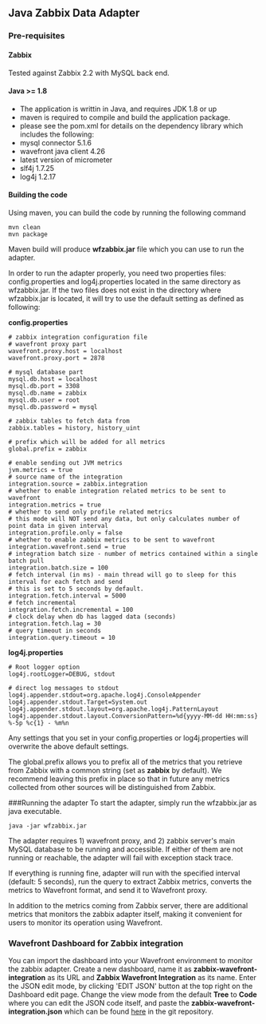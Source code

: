 ## Java Zabbix Data Adapter

### Pre-requisites

#### Zabbix
Tested against Zabbix 2.2 with MySQL back end.

#### Java >= 1.8
- The application is writtin in Java, and requires JDK 1.8 or up
- maven is required to compile and build the application package.
- please see the pom.xml for details on the dependency library which includes the following:
 - mysql connector 5.1.6
 - wavefront java client 4.26
 - latest version of micrometer
 - slf4j 1.7.25
 - log4j 1.2.17

#### Building the code
Using maven, you can build the code by running the following command

```
mvn clean
mvn package
```

Maven build will produce **wfzabbix.jar** file which you can use to run the adapter.

In order to run the adapter properly, you need two properties files: config.properties and log4j.properties located in the same directory as wfzabbix.jar. If the two files does not exist in the directory where wfzabbix.jar is located, it will try to use the default setting as defined as following:

**config.properties**
```
# zabbix integration configuration file
# wavefront proxy part
wavefront.proxy.host = localhost
wavefront.proxy.port = 2878

# mysql database part
mysql.db.host = localhost
mysql.db.port = 3308
mysql.db.name = zabbix
mysql.db.user = root
mysql.db.password = mysql

# zabbix tables to fetch data from
zabbix.tables = history, history_uint

# prefix which will be added for all metrics
global.prefix = zabbix

# enable sending out JVM metrics
jvm.metrics = true
# source name of the integration
integration.source = zabbix.integration
# whether to enable integration related metrics to be sent to wavefront
integration.metrics = true
# whether to send only profile related metrics
# this mode will NOT send any data, but only calculates number of point data in given interval
integration.profile.only = false
# whether to enable zabbix metrics to be sent to wavefront
integration.wavefront.send = true
# integration batch size - number of metrics contained within a single batch pull
integration.batch.size = 100
# fetch interval (in ms) - main thread will go to sleep for this interval for each fetch and send
# this is set to 5 seconds by default.
integration.fetch.interval = 5000
# fetch incremental
integration.fetch.incremental = 100
# clock delay when db has lagged data (seconds)
integration.fetch.lag = 30
# query timeout in seconds
integration.query.timeout = 10

```

**log4j.properties**
```
# Root logger option
log4j.rootLogger=DEBUG, stdout

# direct log messages to stdout
log4j.appender.stdout=org.apache.log4j.ConsoleAppender
log4j.appender.stdout.Target=System.out
log4j.appender.stdout.layout=org.apache.log4j.PatternLayout
log4j.appender.stdout.layout.ConversionPattern=%d{yyyy-MM-dd HH:mm:ss} %-5p %c{1} - %m%n
```
Any settings that you set in your config.properties or log4j.properties will overwrite the above default settings.

The global.prefix allows you to prefix all of the metrics that you retrieve from Zabbix with a common string (set as **zabbix** by default). We recommend leaving this prefix in place so that in future any metrics collected from other sources will be distinguished from Zabbix.

###Running the adapter
To start the adapter, simply run the wfzabbix.jar as java executable.

```
java -jar wfzabbix.jar
```

The adapter requires 1) wavefront proxy, and 2) zabbix server's main MySQL database to be running and accessible. If either of them are not running or reachable, the adapter will fail with exception stack trace.

If everything is running fine, adapter will run with the specified interval (default: 5 seconds), run the query to extract Zabbix metrics, converts the metrics to Wavefront format, and send it to Wavefront proxy.

In addition to the metrics coming from Zabbix server, there are additional metrics that monitors the zabbix adapter itself, making it convenient for users to monitor its operation using Wavefront.

### Wavefront Dashboard for Zabbix integration
You can import the dashboard into your Wavefront environment to monitor the zabbix adapter. Create a new dashboard, name it as **zabbix-wavefront-integration** as its URL and **Zabbix Wavefront Integration** as its name. Enter the JSON edit mode, by clicking 'EDIT JSON' button at the top right on the Dashboard edit page. Change the view mode from the default **Tree** to **Code** where you can edit the JSON code itself, and paste the **zabbix-wavefront-integration.json** which can be found [here](dashboard/zabbix-wavefront-integration.json) in the git repository.

